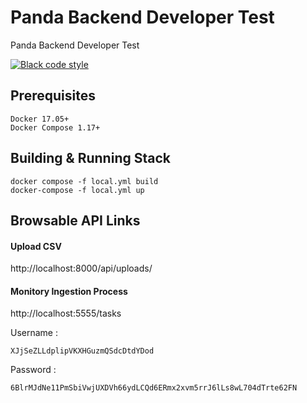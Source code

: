 # Panda Backend Developer Test

Panda Backend Developer Test

[![Black code style](https://img.shields.io/badge/code%20style-black-000000.svg)](https://github.com/ambv/black)

## Prerequisites

```
Docker 17.05+
Docker Compose 1.17+
```

## Building & Running Stack

```
docker compose -f local.yml build
docker-compose -f local.yml up
```

## Browsable API Links

#### Upload CSV 
http://localhost:8000/api/uploads/

#### Monitory Ingestion Process
http://localhost:5555/tasks

Username :

```
XJjSeZLLdplipVKXHGuzmQSdcDtdYDod
```

Password :

```
6BlrMJdNe11PmSbiVwjUXDVh66ydLCQd6ERmx2xvm5rrJ6lLs8wL704dTrte62FN
```
####
